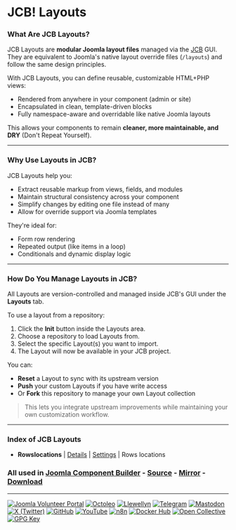 # JCB! Layouts

### What Are JCB Layouts?
JCB Layouts are **modular Joomla layout files** managed via the [JCB](https://www.joomlacomponentbuilder.com) GUI.  
They are equivalent to Joomla's native layout override files (`/layouts`) and follow the same design principles.

With JCB Layouts, you can define reusable, customizable HTML+PHP views:

- Rendered from anywhere in your component (admin or site)
- Encapsulated in clean, template-driven blocks
- Fully namespace-aware and overridable like native Joomla layouts

This allows your components to remain **cleaner, more maintainable, and DRY** (Don't Repeat Yourself).

---
### Why Use Layouts in JCB?
JCB Layouts help you:

- Extract reusable markup from views, fields, and modules
- Maintain structural consistency across your component
- Simplify changes by editing one file instead of many
- Allow for override support via Joomla templates

They're ideal for:
- Form row rendering
- Repeated output (like items in a loop)
- Conditionals and dynamic display logic

---
### How Do You Manage Layouts in JCB?
All Layouts are version-controlled and managed inside JCB's GUI under the **Layouts** tab.

To use a layout from a repository:

1. Click the **Init** button inside the Layouts area.
2. Choose a repository to load Layouts from.
3. Select the specific Layout(s) you want to import.
4. The Layout will now be available in your JCB project.

You can:

- **Reset** a Layout to sync with its upstream version
- **Push** your custom Layouts if you have write access
- Or **Fork** this repository to manage your own Layout collection

> This lets you integrate upstream improvements while maintaining your own customization workflow.

---
### Index of JCB Layouts


 - **Rowslocations** | [Details](src/layout/db6c9fbf-fcbd-4d18-8415-d6ea71f87136) | [Settings](src/layout/db6c9fbf-fcbd-4d18-8415-d6ea71f87136/item.json) | Rows locations

### All used in [Joomla Component Builder](https://www.joomlacomponentbuilder.com) - [Source](https://git.vdm.dev/joomla/Component-Builder) - [Mirror](https://github.com/vdm-io/Joomla-Component-Builder) - [Download](https://git.vdm.dev/joomla/pkg-component-builder/releases)

---
[![Joomla Volunteer Portal](https://img.shields.io/badge/-Joomla-gold?logo=joomla)](https://volunteers.joomla.org/joomlers/1396-llewellyn-van-der-merwe "Join Llewellyn on the Joomla Volunteer Portal: Shaping the Future Together!") [![Octoleo](https://img.shields.io/badge/-Octoleo-black?logo=linux)](https://git.vdm.dev/octoleo "--quiet") [![Llewellyn](https://img.shields.io/badge/-Llewellyn-ffffff?logo=gitea)](https://git.vdm.dev/Llewellyn "Collaborate and Innovate with Llewellyn on Git: Building a Better Code Future!") [![Telegram](https://img.shields.io/badge/-Telegram-blue?logo=telegram)](https://t.me/Joomla_component_builder "Join Llewellyn and the Community on Telegram: Building Joomla Components Together!") [![Mastodon](https://img.shields.io/badge/-Mastodon-9e9eec?logo=mastodon)](https://joomla.social/@llewellyn "Connect and Engage with Llewellyn on Joomla Social: Empowering Communities, One Post at a Time!") [![X (Twitter)](https://img.shields.io/badge/-X-black?logo=x)](https://x.com/llewellynvdm "Join the Conversation with Llewellyn on X: Where Ideas Take Flight!") [![GitHub](https://img.shields.io/badge/-GitHub-181717?logo=github)](https://github.com/Llewellynvdm "Build, Innovate, and Thrive with Llewellyn on GitHub: Turning Ideas into Impact!") [![YouTube](https://img.shields.io/badge/-YouTube-ff0000?logo=youtube)](https://www.youtube.com/@OctoYou "Explore, Learn, and Create with Llewellyn on YouTube: Your Gateway to Inspiration!") [![n8n](https://img.shields.io/badge/-n8n-black?logo=n8n)](https://n8n.io/creators/octoleo "Effortless Automation and Impactful Workflows with Llewellyn on n8n!") [![Docker Hub](https://img.shields.io/badge/-Docker-grey?logo=docker)](https://hub.docker.com/u/llewellyn "Llewellyn on Docker: Containerize Your Creativity!") [![Open Collective](https://img.shields.io/badge/-Donate-green?logo=opencollective)](https://opencollective.com/joomla-component-builder "Donate towards JCB: Help Llewellyn financially so he can continue developing this great tool!") [![GPG Key](https://img.shields.io/badge/-GPG-blue?logo=gnupg)](https://git.vdm.dev/Llewellyn/gpg "Unlock Trust and Security with Llewellyn's GPG Key: Your Gateway to Verified Connections!")
